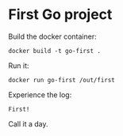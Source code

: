 # First Go project

Build the docker container:

```
docker build -t go-first .
```

Run it:

```
docker run go-first /out/first
```

Experience the log:

```
First!
```

Call it a day.
